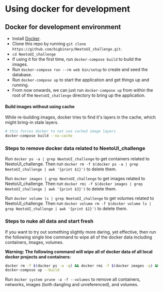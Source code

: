 # Using docker for development

## Docker for development environment

- Install [Docker](https://docs.docker.com/get-docker/).
- Clone this repo by running `git clone https://github.com/bigbinary/NeetoUI_challenge.git`.
- `cd NeetoUI_challenge`
- If using it for the first time, run `docker-compose build` to build the images.
- Run `docker-compose run --rm web bin/setup` to create and seed the database.
- Run `docker-compose up` to start the application and get things up and running.
- From now onwards, we can just run `docker-compose up` from within the root of the `NeetoUI_challenge` directory to bring up the application.

#### Build images without using cache

While re-building images, docker tries to find it's layers in the cache, which might bring-in stale layers.

```bash
# this forces docker to not use cached image layers
docker-compose build --no-cache
```

### Steps to remove docker data related to NeetoUI_challenge

Run `docker ps -a | grep NeetoUI_challenge` to get containers related to NeetoUI_challenge. Then run `docker rm -f $(docker ps -a | grep NeetoUI_challenge | awk '{print $1}')` to delete them.

Run `docker images | grep NeetoUI_challenge` to get images related to NeetoUI_challenge. Then run `docker rmi -f $(docker images | grep NeetoUI_challenge | awk '{print $3}')` to delete them.

Run `docker volume ls | grep NeetoUI_challenge` to get volumes related to NeetoUI_challenge. Then run `docker volume rm -f $(docker volume ls | grep NeetoUI_challenge | awk '{print $2}')` to delete them.

### Steps to nuke all data and start fresh

If you want to try out something slightly more daring, yet effective, then run the following single line command to wipe all of the docker data including containers, images, volumes.

**Warning: The following command will wipe all of docker data of all local docker projects and containers:**

```bash
docker rm -f $(docker ps -a -q) && docker rmi -f $(docker images -q) && docker volume rm -f $(docker volume ls -q)
docker-compose up --build
```

Run `docker system prune -a -f --volumes` to remove all containers, networks, images (both dangling and unreferenced), and volumes.
